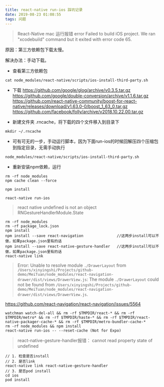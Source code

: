 ```yaml
---
title: react-native run-ios 踩坑记录
date: 2019-08-23 01:08:55
tags: 问题
---
```



> React-Native mac 运行报错 error Failed to build iOS project. We ran "xcodebuild" command but it exited with error code 65. 

原因：第三方依赖包下载太慢。

解决办法：手动下载。

<!-- more -->

- 查看第三方依赖包

```
cat node_modules/react-native/scripts/ios-install-third-party.sh
```

- 下载
https://github.com/google/glog/archive/v0.3.5.tar.gz
https://github.com/google/double-conversion/archive/v1.1.6.tar.gz
https://github.com/react-native-community/boost-for-react-native/releases/download/v1.63.0-0/boost_1_63_0.tar.gz
https://github.com/facebook/folly/archive/v2018.10.22.00.tar.gz

- 新建文件夹 .rncache，将下载的四个文件移入到目录下
```
mkdir ~/.rncache
```

- 可有可无的一步，手动运行脚本，因为下面run-ios的时候回解压四个压缩包到指定目录，无需手动执行
```
node_modules/react-native/scripts/ios-install-third-party.sh
```

- 重新安装npm依赖，运行

```
rm -rf node_modules 
npm cache clean --force

npm install 

react-native run-ios
```

> react native undefined is not an object RNGestureHandlerModule.State

```
rm -rf node_modules
rm -rf package_lock.json
npm install
npm install --save react-navigation               //这两步install可以不做，如果package.json里有的话
npm install --save react-native-gesture-handler   //这两步install可以不做，如果package.json里有的话
react-native link
```



> Error: Unable to resolve module `./DrawerLayout` from `/Users/xinyingshi/Projects/github-demo/MeiTuan/node_modules/react-navigation-drawer/dist/views/DrawerView.js`: The module `./DrawerLayout` could not be found from `/Users/xinyingshi/Projects/github-demo/MeiTuan/node_modules/react-navigation-drawer/dist/views/DrawerView.js`.


https://github.com/react-navigation/react-navigation/issues/5564
```
watchman watch-del-all && rm -rf $TMPDIR/react-* && rm -rf $TMPDIR/metro* && rm -rf $TMPDIR/haste-* && rm -rf $TMPDIR/react-native-packager-cache-* && rm -rf $TMPDIR/metro-bundler-cache-*
rm -rf node_modules && npm install
react-native run-ios -- --reset-cache (Not for Expo)
```

> react-native-gesture-handler报错： cannot read property state of undefined

```
// 1. 检查是否install
// 2. 是否link
react-native link react-native-gesture-handler
// 3. 是否pod install
cd ios
pod install
```
